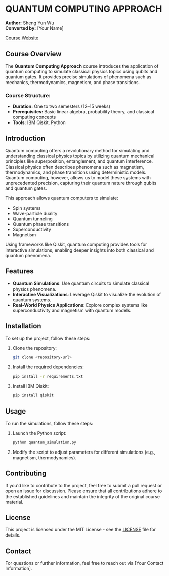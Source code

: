 # QUANTUM COMPUTING APPROACH

**Author:** Sheng Yun Wu  
**Converted by:** [Your Name]  

[Course Website](https://sites.google.com/gms.ndhu.edu.tw/qca)

## Course Overview

The **Quantum Computing Approach** course introduces the application of quantum computing to simulate classical physics topics using qubits and quantum gates. It provides precise simulations of phenomena such as mechanics, thermodynamics, magnetism, and phase transitions.

### Course Structure:
- **Duration:** One to two semesters (12–15 weeks)
- **Prerequisites:** Basic linear algebra, probability theory, and classical computing concepts
- **Tools:** IBM Qiskit, Python

## Introduction

Quantum computing offers a revolutionary method for simulating and understanding classical physics topics by utilizing quantum mechanical principles like superposition, entanglement, and quantum interference. Classical physics often describes phenomena such as magnetism, thermodynamics, and phase transitions using deterministic models. Quantum computing, however, allows us to model these systems with unprecedented precision, capturing their quantum nature through qubits and quantum gates.

This approach allows quantum computers to simulate:
- Spin systems
- Wave-particle duality
- Quantum tunneling
- Quantum phase transitions
- Superconductivity
- Magnetism

Using frameworks like Qiskit, quantum computing provides tools for interactive simulations, enabling deeper insights into both classical and quantum phenomena.

## Features

- **Quantum Simulations**: Use quantum circuits to simulate classical physics phenomena.
- **Interactive Visualizations**: Leverage Qiskit to visualize the evolution of quantum systems.
- **Real-World Physics Applications**: Explore complex systems like superconductivity and magnetism with quantum models.

## Installation

To set up the project, follow these steps:

1. Clone the repository:
    ```bash
    git clone <repository-url>
    ```
2. Install the required dependencies:
    ```bash
    pip install -r requirements.txt
    ```
3. Install IBM Qiskit:
    ```bash
    pip install qiskit
    ```

## Usage

To run the simulations, follow these steps:

1. Launch the Python script:
    ```bash
    python quantum_simulation.py
    ```
2. Modify the script to adjust parameters for different simulations (e.g., magnetism, thermodynamics).

## Contributing

If you'd like to contribute to the project, feel free to submit a pull request or open an issue for discussion. Please ensure that all contributions adhere to the established guidelines and maintain the integrity of the original course material.

## License

This project is licensed under the MIT License - see the [LICENSE](LICENSE) file for details.

## Contact

For questions or further information, feel free to reach out via [Your Contact Information].

